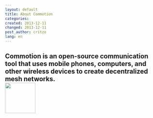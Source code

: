 ```yaml
---
layout: default
title: About Commotion
categories: 
created: 2013-12-11
changed: 2013-12-11
post_author: critzo
lang: en
---
```

  <h2 class="rtecenter">Commotion is an open-source communication tool that uses mobile phones, computers, and other wireless devices to create decentralized mesh networks.<br />
<img alt="" class="media-image attr__typeof__foaf:Image img__fid__717 img__view_mode__media_large attr__format__media_large" height="100" src="/files/styles/large/public/commotion_logo_100x100.png?itok=zSFjnkyR" typeof="foaf:Image" width="100" /></h2>
 
